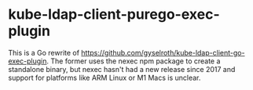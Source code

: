 # kube-ldap-client-purego-exec-plugin

This is a Go rewrite of https://github.com/gyselroth/kube-ldap-client-go-exec-plugin.
The former uses the nexec npm package to create a standalone binary, but nexec hasn't had a new release since 2017 and support for platforms like ARM Linux or M1 Macs is unclear.

